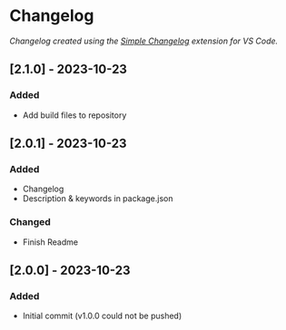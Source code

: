 # Changelog

*Changelog created using the [Simple Changelog](https://marketplace.visualstudio.com/items?itemName=tobiaswaelde.vscode-simple-changelog) extension for VS Code.*

## [2.1.0] - 2023-10-23
### Added
- Add build files to repository


## [2.0.1] - 2023-10-23
### Added
- Changelog
- Description & keywords in package.json

### Changed
- Finish Readme


## [2.0.0] - 2023-10-23
### Added
- Initial commit (v1.0.0 could not be pushed)